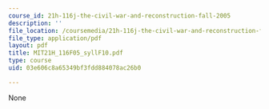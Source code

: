 ```yaml
---
course_id: 21h-116j-the-civil-war-and-reconstruction-fall-2005
description: ''
file_location: /coursemedia/21h-116j-the-civil-war-and-reconstruction-fall-2005/03e606c8a65349bf3fdd884078ac26b0_MIT21H_116F05_syllF10.pdf
file_type: application/pdf
layout: pdf
title: MIT21H_116F05_syllF10.pdf
type: course
uid: 03e606c8a65349bf3fdd884078ac26b0

---
```

None